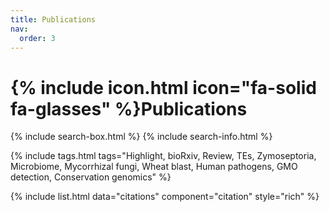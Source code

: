 ```yaml
---
title: Publications
nav:
  order: 3
---
```


# {% include icon.html icon="fa-solid fa-glasses" %}Publications

{% include search-box.html %}
{% include search-info.html %}

{% include tags.html tags="Highlight, bioRxiv, Review, TEs, Zymoseptoria, Microbiome, Mycorrhizal fungi, Wheat blast, Human pathogens, GMO detection, Conservation genomics" %}

{% include list.html data="citations" component="citation" style="rich" %}
